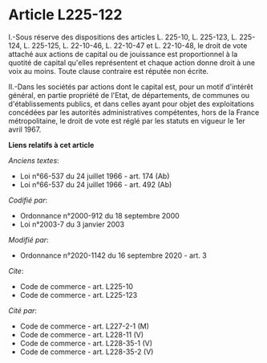 # Article L225-122

I.-Sous réserve des dispositions des articles L. 225-10,  L. 225-123, L. 225-124, L. 225-125, L. 22-10-46, L. 22-10-47 et L.
22-10-48, le droit de vote attaché aux actions de capital ou de jouissance est proportionnel à la quotité de capital qu'elles
représentent et chaque action donne droit à une voix au moins. Toute clause contraire est réputée non écrite.

II.-Dans les sociétés par actions dont le capital est, pour un motif d'intérêt général, en partie propriété de l'Etat, de
départements, de communes ou d'établissements publics, et dans celles ayant pour objet des exploitations concédées par les
autorités administratives compétentes, hors de la France métropolitaine, le droit de vote est réglé par les statuts en
vigueur le 1er avril 1967.

**Liens relatifs à cet article**

_Anciens textes_:

  - Loi n°66-537 du 24 juillet 1966 - art. 174 (Ab)
  - Loi n°66-537 du 24 juillet 1966 - art. 492 (Ab)

_Codifié par_:

  - Ordonnance n°2000-912 du 18 septembre 2000
  - Loi n°2003-7 du 3 janvier 2003

_Modifié par_:

  - Ordonnance n°2020-1142 du 16 septembre 2020 - art. 3

_Cite_:

  - Code de commerce - art. L225-10
  - Code de commerce - art. L225-123

_Cité par_:

  - Code de commerce - art. L227-2-1 (M)
  - Code de commerce - art. L228-11 (V)
  - Code de commerce - art. L228-35-1 (V)
  - Code de commerce - art. L228-35-2 (V)
